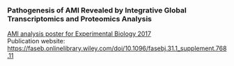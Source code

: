 ### Pathogenesis of AMI Revealed by Integrative Global Transcriptomics and Proteomics Analysis  ###

[AMI analysis poster for Experimental Biology 2017](https://github.com/ZhiyuanMa2017/AMI_analysis/blob/master/poster.pptx)  
Publication website: https://faseb.onlinelibrary.wiley.com/doi/10.1096/fasebj.31.1_supplement.768.11  
